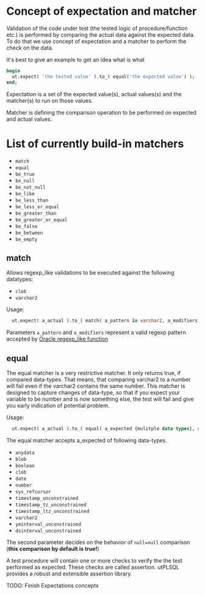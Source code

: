 # Concept of expectation and matcher 

Validation of the code under test (the tested logic of procedure/function etc.) is performed by comparing the actual data against the expected data.
To do that we use concept of expectation and a matcher to perform the check on the data.

It's best to give an example to get an idea what is what
```sql
begin
  ut.expect( 'the tested value' ).to_( equal('the expected value') );
end;
```

Expectation is a set of the expected value(s), actual values(s) and the matcher(s) to run on those values.

Matcher is defining the comparison operation to be performed on expected and actual values. 

# List of currently build-in matchers
- `match`
- `equal`
- `be_true`
- `be_null`
- `be_not_null`
- `be_like`
- `be_less_than`
- `be_less_or_equal`
- `be_greater_than`
- `be_greater_or_equal`
- `be_false`
- `be_between`
- `be_empty`

## match
Allows regexp_like validations to be executed against the following datatypes:
- `clob`
- `varchar2`

Usage:
```sql
  ut.expect( a_actual ).to_( match( a_pattern in varchar2, a_modifiers in varchar2 := null) )
```

Parameters `a_pattern` and `a_modifiers` represent a valid regexp pattern accepted by [Oracle regexp_like function](http://docs.oracle.com/database/121/SQLRF/conditions007.htm#SQLRF00501)

## equal

The equal matcher is a very restrictive matcher.
It only returns true, if compared data-types.
That means, that comparing varchar2 to a number will fail even if the varchar2 contains the same number.
This matcher is designed to capture changes of data-type, so that if you expect your variable to be number and is now something else,
 the test will fail and give you early indication of potential problem.

Usage:
```sql
  ut.expect( a_actual ).to_( equal( a_expected {mulitple data-types}, a_nulls_are_equal boolean := null) )
```


The equal matcher accepts a_expected of following data-types.
- `anydata`
- `blob`
- `boolean`
- `clob`
- `date`
- `number`
- `sys_refcursor`
- `timestamp_unconstrained`
- `timestamp_tz_unconstrained`
- `timestamp_ltz_unconstrained`
- `varchar2`
- `yminterval_unconstrained`
- `dsinterval_unconstrained`

The second parameter decides on the behavior of `null=null` comparison (**this comparison by default is true!**)
 

  A test procedure will contain one or more checks to verify the the test performed as expected.   These checks are called assertion.   utPLSQL provides a robust and extensible assertion library. 


TODO: Finish Expectations concepts 
